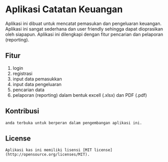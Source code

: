 # Aplikasi Catatan Keuangan

Aplikasi ini dibuat untuk mencatat pemasukan dan pengeluaran keuangan. Aplikasi ini sangat sederhana dan user friendly sehingga dapat dioprasikan oleh siapapun. Aplikasi ini dilengkapi dengan fitur pencarian dan pelaporan (reporting).

## Fitur
 1. login
 2. registrasi
 3. input data pemasukkan
 4. input data pengeluaran
 5. pencarian data
 6. pelaporan (reporting) dalam bentuk excell (.xlsx) dan PDF (.pdf)

## Kontribusi
	anda terbuka untuk berperan dalam pengembangan aplikasi ini.

## License
	Aplikasi kas ini memiliki lisensi [MIT license](http://opensource.org/licenses/MIT).
